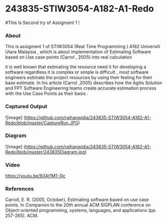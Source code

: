 # 243835-STIW3054-A182-A1-Redo

#This Is Second try of Assigment 1 !

### About 
This is assigment 1 of STIW3054 (Real Time Programming ) A182 Universiti Utara Malaysia , 
which is about implementation of   Estimating Software based on 
Use case points (Carrol , 2005) into real calculation

it is well known that estimating the resource need it for developing a software regardless it is complex or simple is difficult , most software engineers estimate the project resources by using their feeling for their base estimate. In his article (Carrol ,2005) describes how the Agilis Solution and FPT Software Engineering teams create accurate estimation process with the Use Case Points as their basis . 


### Captured Output 

![image] (https://github.com/raihanwidia/243835-STIW3054-A182-A1-Redo/blob/master/CaptureRun.JPG)

### Diagram

![image] (https://github.com/raihanwidia/243835-STIW3054-A182-A1-Redo/blob/master/243835Diagram.jpg)

### Video

https://youtu.be/83At1M1-3jc

### References

Carroll, E. R. (2005, October). Estimating software based on use case points. In Companion to the 20th annual ACM SIGPLAN conference on Object-oriented programming, systems, languages, and applications (pp. 257-265). ACM.
